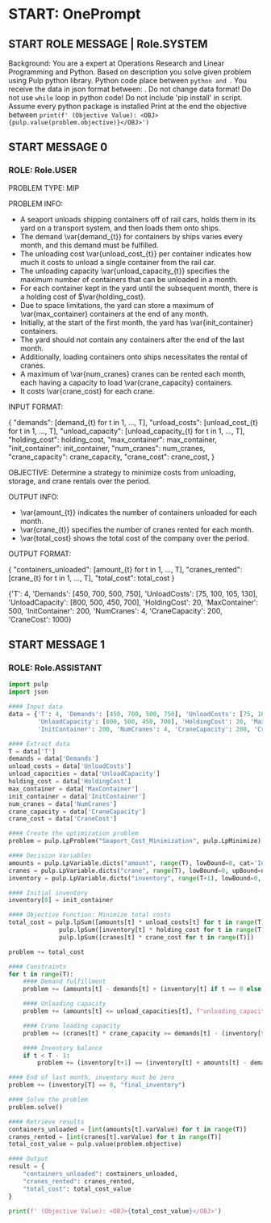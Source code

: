 # START: OnePrompt 
## START ROLE MESSAGE | Role.SYSTEM 
Background: You are a expert at Operations Research and Linear Programming and Python. Based on description you solve given problem using Pulp python library. Python code place between ```python and ```. You receive the data in json format between: <DATA></DATA>. Do not change data format! Do not use `while` loop in python code! Do not include 'pip install' in script. Assume every python package is installed Print at the end the objective between <OBJ></OBJ> `print(f' (Objective Value): <OBJ>{pulp.value(problem.objective)}</OBJ>')`  
## START MESSAGE 0 
### ROLE: Role.USER
<DESCRIPTION>
PROBLEM TYPE: MIP

PROBLEM INFO:

- A seaport unloads shipping containers off of rail cars, holds them in its yard on a transport system, and then loads them onto ships.
- The demand \var{demand_{t}} for containers by ships varies every month, and this demand must be fulfilled.
- The unloading cost \var{unload_cost_{t}} per container indicates how much it costs to unload a single container from the rail car.
- The unloading capacity \var{unload_capacity_{t}} specifies the maximum number of containers that can be unloaded in a month.
- For each container kept in the yard until the subsequent month, there is a holding cost of $\var{holding_cost}.
- Due to space limitations, the yard can store a maximum of \var{max_container} containers at the end of any month.
- Initially, at the start of the first month, the yard has \var{init_container} containers.
- The yard should not contain any containers after the end of the last month.
- Additionally, loading containers onto ships necessitates the rental of cranes.
- A maximum of \var{num_cranes} cranes can be rented each month, each having a capacity to load \var{crane_capacity} containers.
- It costs \var{crane_cost} for each crane.

INPUT FORMAT: 

{
    "demands": [demand_{t} for t in 1, ..., T],
    "unload_costs": [unload_cost_{t} for t in 1, ..., T],
    "unload_capacity": [unload_capacity_{t} for t in 1, ..., T],
    "holding_cost": holding_cost,
    "max_container": max_container,
    "init_container": init_container,
    "num_cranes": num_cranes,
    "crane_capacity": crane_capacity,
    "crane_cost": crane_cost,
}

OBJECTIVE: Determine a strategy to minimize costs from unloading, storage, and crane rentals over the period.

OUTPUT INFO:

- \var{amount_{t}} indicates the number of containers unloaded for each month.
- \var{crane_{t}} specifies the number of cranes rented for each month.
- \var{total_cost} shows the total cost of the company over the period.

OUTPUT FORMAT:

{
    "containers_unloaded": [amount_{t} for t in 1, ..., T],
    "cranes_rented": [crane_{t} for t in 1, ..., T],
    "total_cost": total_cost
}

</DESCRIPTION>
<DATA>
{'T': 4, 'Demands': [450, 700, 500, 750], 'UnloadCosts': [75, 100, 105, 130], 'UnloadCapacity': [800, 500, 450, 700], 'HoldingCost': 20, 'MaxContainer': 500, 'InitContainer': 200, 'NumCranes': 4, 'CraneCapacity': 200, 'CraneCost': 1000}</DATA>


## START MESSAGE 1 
### ROLE: Role.ASSISTANT
```python
import pulp
import json

#### Input data
data = {'T': 4, 'Demands': [450, 700, 500, 750], 'UnloadCosts': [75, 100, 105, 130], 
        'UnloadCapacity': [800, 500, 450, 700], 'HoldingCost': 20, 'MaxContainer': 500, 
        'InitContainer': 200, 'NumCranes': 4, 'CraneCapacity': 200, 'CraneCost': 1000}

#### Extract data
T = data['T']
demands = data['Demands']
unload_costs = data['UnloadCosts']
unload_capacities = data['UnloadCapacity']
holding_cost = data['HoldingCost']
max_container = data['MaxContainer']
init_container = data['InitContainer']
num_cranes = data['NumCranes']
crane_capacity = data['CraneCapacity']
crane_cost = data['CraneCost']

#### Create the optimization problem
problem = pulp.LpProblem("Seaport_Cost_Minimization", pulp.LpMinimize)

#### Decision Variables
amounts = pulp.LpVariable.dicts("amount", range(T), lowBound=0, cat='Integer')
cranes = pulp.LpVariable.dicts("crane", range(T), lowBound=0, upBound=num_cranes, cat='Integer')
inventory = pulp.LpVariable.dicts("inventory", range(T+1), lowBound=0, upBound=max_container, cat='Integer')

#### Initial inventory
inventory[0] = init_container

#### Objective Function: Minimize total costs
total_cost = pulp.lpSum([amounts[t] * unload_costs[t] for t in range(T)]) + \
              pulp.lpSum([inventory[t] * holding_cost for t in range(T)]) + \
              pulp.lpSum([cranes[t] * crane_cost for t in range(T)])

problem += total_cost

#### Constraints
for t in range(T):
    #### Demand fulfillment
    problem += (amounts[t] - demands[t] + (inventory[t] if t == 0 else inventory[t-1]) <= 0, f"demand_fulfillment_{t}")

    #### Unloading capacity
    problem += (amounts[t] <= unload_capacities[t], f"unloading_capacity_{t}")

    #### Crane loading capacity
    problem += (cranes[t] * crane_capacity >= demands[t] - (inventory[t] if t == 0 else inventory[t-1]), f"crane_capacity_{t}")

    #### Inventory balance
    if t < T - 1:
        problem += (inventory[t+1] == (inventory[t] + amounts[t] - demands[t]), f"inventory_balance_{t}")

#### End of last month, inventory must be zero
problem += (inventory[T] == 0, "final_inventory")

#### Solve the problem
problem.solve()

#### Retrieve results
containers_unloaded = [int(amounts[t].varValue) for t in range(T)]
cranes_rented = [int(cranes[t].varValue) for t in range(T)]
total_cost_value = pulp.value(problem.objective)

#### Output
result = {
    "containers_unloaded": containers_unloaded,
    "cranes_rented": cranes_rented,
    "total_cost": total_cost_value
}

print(f' (Objective Value): <OBJ>{total_cost_value}</OBJ>')
```

